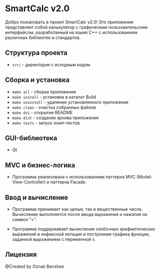 # SmartCalc v2.0

Добро пожаловать в проект SmartCalc v2.0! Это приложение представляет собой калькулятор с графическим пользовательским интерфейсом, разработанный на языке C++ с использованием различных библиотек и стандартов.

## Структура проекта

- `src/` - директория с исходным кодом

## Сборка и установка

- `make all` - сборка приложения
- `make install` - установка в каталог Build
- `make uninstall` - удаление установленного приложения
- `make clean` - очистка собранных файлов
- `make dvi` - открытие README
- `make dist` - создание архива приложения
- `make tests` - запуск юнит-тестов

## GUI-библиотека

- Qt

## MVC и бизнес-логика

- Программа реализована с использованием паттерна MVC (Model-View-Controller) и паттерна Facade.

## Ввод и вычисление

- Программа принимает как целые, так и вещественные числа. Вычисление выполняется после ввода выражения и нажатия на символ "=".

- Программа поддерживает вычисление скобочных арифметических выражений в инфиксной нотации и построение графика функции, заданной выражением с переменной x.

## Лицензия

@Created by Oznak Banshee
